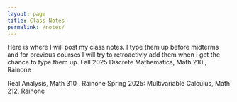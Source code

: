 ```yaml
---
layout: page
title: Class Notes
permalink: /notes/
---
```


Here is where I will post my class notes. I type them up before midterms and for previous courses I will try to retroactivly add them when I get the chance to type them up.
Fall 2025
Discrete Mathematics, Math 210 , Rainone 

Real Analysis, Math 310 , Rainone 
Spring 2025:
Multivariable Calculus, Math 212, Rainone
